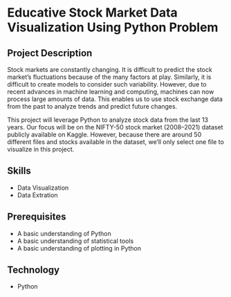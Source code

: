 # Educative Stock Market Data Visualization Using Python Problem
## Project Description
Stock markets are constantly changing. It is difficult to predict the stock market’s fluctuations because of the many factors at play. Similarly, it is difficult to create models to consider such variability. However, due to recent advances in machine learning and computing, machines can now process large amounts of data. This enables us to use stock exchange data from the past to analyze trends and predict future changes.

This project will leverage Python to analyze stock data from the last 13 years. Our focus will be on the NIFTY-50 stock market (2008–2021) dataset publicly available on Kaggle. However, because there are around 50 different files and stocks available in the dataset, we’ll only select one file to visualize in this project.
## Skills
- Data Visualization
- Data Extration
## Prerequisites
- A basic understanding of Python
- A basic understanding of statistical tools
- A basic understanding of plotting in Python
## Technology
- Python
